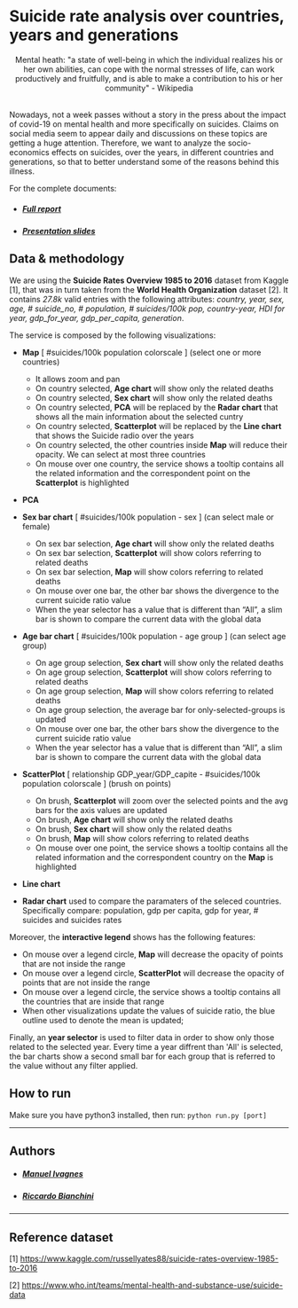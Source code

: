# Suicide rate analysis over countries, years and generations

<div align="center">
Mental heath: "a state of well-being in which the individual realizes his or her own abilities, can cope with the normal stresses of life, can work productively and fruitfully, and is able to make a contribution to his or her community" - Wikipedia
</div> </br>

Nowadays, not a week passes without a story in the press about the impact of covid-19 on mental health and more specifically on suicides.  Claims on social media seem to appear daily and discussions on these topics are getting a huge attention. Therefore, we want to analyze the socio-economics effects on suicides, over the years, in different countries and generations, so that to better understand some of the reasons behind this illness.


For the complete documents:
* ##### [Full report](./docs/report.pdf)
* ##### [Presentation slides](./docs/slides.pdf)


## Data & methodology
We are using the **Suicide Rates Overview 1985 to 2016** dataset from Kaggle [1], that was in turn taken from the **World Health Organization** dataset [2]. It contains *27.8k* valid entries with the following attributes: *country, year, sex, age, \# suicide_no, \# population, \# suicides/100k pop, country-year, HDI for year, gdp_for_year, gdp_per_capita, generation*.

The service is composed by the following visualizations:
* **Map** [ #suicides/100k population colorscale ] (select one or more countries)
    * It allows zoom and pan
    * On country selected, **Age chart** will show only the related deaths
    * On country selected, **Sex chart** will show only the related deaths
    * On country selected, **PCA** will be replaced by the **Radar chart** that shows all the main information about the selected cuntry
    * On country selected, **Scatterplot** will be replaced by the **Line chart** that shows the Suicide radio over the years
    * On country selected, the other countries inside **Map** will reduce their opacity. We can select at
most three countries
    * On mouse over one country, the service shows a tooltip contains all the related information and the correspondent point on the **Scatterplot** is highlighted

* **PCA** 

*  **Sex bar chart** [ #suicides/100k population - sex ] (can select male or female)
    * On sex bar selection, **Age chart** will show only the related deaths
    * On sex bar selection, **Scatterplot** will show colors referring to related deaths
    * On sex bar selection, **Map** will show colors referring to related deaths
    * On mouse over one bar, the other bar shows the divergence to the current suicide ratio value
    * When the year selector has a value that is different than “All”, a slim bar is shown to compare the current data with the global data


* **Age bar chart** [ #suicides/100k population - age group ] (can select age group)
    * On age group selection, **Sex chart** will show only the related deaths
    * On age group selection, **Scatterplot** will show colors referring to related deaths
    * On age group selection, **Map** will show colors referring to related deaths
    * On age group selection, the average bar for only-selected-groups is updated
    * On mouse over one bar, the other bars show the divergence to the current suicide ratio value
    * When the year selector has a value that is different than “All”, a slim bar is shown to compare the current data with the global data

* **ScatterPlot** [ relationship GDP_year/GDP_capite - #suicides/100k population colorscale ] (brush on points)
    * On brush, **Scatterplot** will zoom over the selected points and the avg bars for the axis values are updated
    * On brush, **Age chart** will show only the related deaths
    * On brush, **Sex chart** will show only the related deaths
    * On brush, **Map** will show colors referring to related deaths
    * On mouse over one point, the service shows a tooltip contains all the related information and the correspondent country on the **Map** is highlighted

* **Line chart**

* **Radar chart** used to compare the paramaters of the seleced countries. Specifically compare: population, gdp per capita, gdp for year, # suicides and suicides rates

Moreover, the **interactive legend** shows has the following features:
* On mouse over a legend circle, **Map** will decrease the opacity of points that are not inside the range
* On mouse over a legend circle, **ScatterPlot** will decrease the opacity of points that are not inside the range
* On mouse over a legend circle, the service shows a tooltip contains all the countries that are inside that range
* When other visualizations update the values of suicide ratio, the blue outline used to denote the mean is updated;




Finally, an **year selector** is used to filter data in order to show only those related to the selected year. Every time a year diffrent than 'All' is selected, the bar charts show a second small bar for each group that is referred to the value without any filter applied.


## How to run
Make sure you have python3 installed, then run:
``` python run.py [port] ```

---
## Authors
* ##### [Manuel Ivagnes](https://www.linkedin.com/in/manuel-ivagnes-4a5ba018b)
* ##### [Riccardo Bianchini](http://linkedin.com/in/riccardo-bianchini-7a391219b)


---
## Reference dataset
[1] https://www.kaggle.com/russellyates88/suicide-rates-overview-1985-to-2016

[2] https://www.who.int/teams/mental-health-and-substance-use/suicide-data